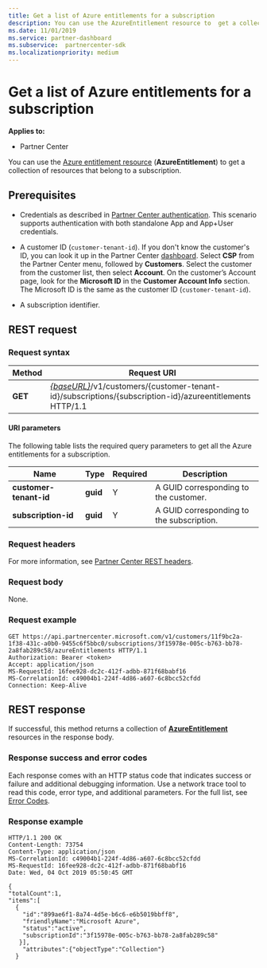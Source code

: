```yaml
---
title: Get a list of Azure entitlements for a subscription
description: You can use the AzureEntitlement resource to  get a collection of Azure entitlement resources that belong to a subscription.
ms.date: 11/01/2019
ms.service: partner-dashboard
ms.subservice:  partnercenter-sdk
ms.localizationpriority: medium
---
```


# Get a list of Azure entitlements for a subscription

**Applies to:**

- Partner Center

You can use the [Azure entitlement resource](subscription-resources.md#azureentitlement) (**AzureEntitlement**) to get a collection of resources that belong to a subscription.

## Prerequisites

- Credentials as described in [Partner Center authentication](partner-center-authentication.md). This scenario supports authentication with both standalone App and App+User credentials.

- A customer ID (`customer-tenant-id`). If you don't know the customer's ID, you can look it up in the Partner Center [dashboard](https://partner.microsoft.com/dashboard). Select **CSP** from the Partner Center menu, followed by **Customers**. Select the customer from the customer list, then select **Account**. On the customer’s Account page, look for the **Microsoft ID** in the **Customer Account Info** section. The Microsoft ID is the same as the customer ID  (`customer-tenant-id`).

- A subscription identifier.

## REST request

### Request syntax

| Method  | Request URI                                                                                                                   |
|---------|---------------------------------------------------------------------------------|
| **GET** | [*{baseURL}*](partner-center-rest-urls.md)/v1/customers/{customer-tenant-id}/subscriptions/{subscription-id}/azureentitlements HTTP/1.1 |

#### URI parameters

The following table lists the required query parameters to get all the Azure entitlements for a subscription.

| Name                   | Type     | Required | Description                           |
|------------------------|----------|----------|---------------------------------------|
| **customer-tenant-id** | **guid** | Y        | A GUID corresponding to the customer. |
| **subscription-id**       | **guid** | Y        | A GUID corresponding to the subscription.    |

### Request headers

For more information, see [Partner Center REST headers](headers.md).

### Request body

None.

### Request example

```http
GET https://api.partnercenter.microsoft.com/v1/customers/11f9bc2a-1f38-431c-a0b0-9455c6f5bbc0/subscriptions/3f15978e-005c-b763-bb78-2a8fab289c58/azureEntitlements HTTP/1.1
Authorization: Bearer <token>
Accept: application/json
MS-RequestId: 16fee928-dc2c-412f-adbb-871f68babf16
MS-CorrelationId: c49004b1-224f-4d86-a607-6c8bcc52cfdd
Connection: Keep-Alive
```

## REST response

If successful, this method returns a collection of [**AzureEntitlement**](subscription-resources.md#azureentitlement) resources in the response body.

### Response success and error codes

Each response comes with an HTTP status code that indicates success or failure and additional debugging information. Use a network trace tool to read this code, error type, and additional parameters. For the full list, see [Error Codes](error-codes.md).

### Response example

```http
HTTP/1.1 200 OK
Content-Length: 73754
Content-Type: application/json
MS-CorrelationId: c49004b1-224f-4d86-a607-6c8bcc52cfdd
MS-RequestId: 16fee928-dc2c-412f-adbb-871f68babf16
Date: Wed, 04 Oct 2019 05:50:45 GMT

{
"totalCount":1,
"items":[
  {
    "id":"899ae6f1-8a74-4d5e-b6c6-e6b5019bbff8",
    "friendlyName":"Microsoft Azure",
    "status":"active",
    "subscriptionId":"3f15978e-005c-b763-bb78-2a8fab289c58"
   }],
    "attributes":{"objectType":"Collection"}
  }
